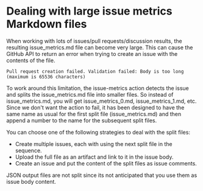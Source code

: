 # Dealing with large issue metrics Markdown files

When working with lots of issues/pull requests/discussion results, the resulting issue_metrics.md file can become very large. This can cause the GitHub API to return an error when trying to create an issue with the contents of the file.

```shell
Pull request creation failed. Validation failed: Body is too long (maximum is 65536 characters)
```

To work around this limitation, the issue-metrics action detects the issue and splits the issue_metrics.md file into smaller files. So instead of issue_metrics.md, you will get issue_metrics_0.md, issue_metrics_1.md, etc.
Since we don't want the action to fail, it has been designed to have the same name as usual for the first split file (issue_metrics.md) and then append a number to the name for the subsequent split files.

You can choose one of the following strategies to deal with the split files:
- Create multiple issues, each with using the next split file in the sequence.
- Upload the full file as an artifact and link to it in the issue body.
- Create an issue and put the content of the split files as issue comments.

JSON output files are not split since its not anticipated that you use them as issue body content.
